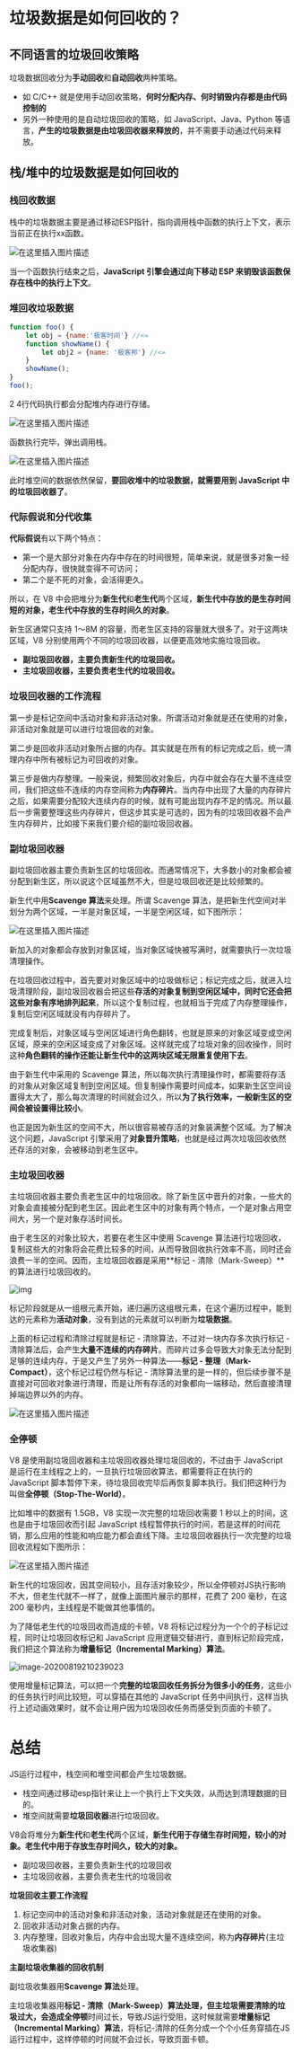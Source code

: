 # 垃圾数据是如何回收的？



## 不同语言的垃圾回收策略

垃圾数据回收分为**手动回收**和**自动回收**两种策略。

- 如 C/C++ 就是使用手动回收策略，**何时分配内存、何时销毁内存都是由代码控制的**
- 另外一种使用的是自动垃圾回收的策略，如 JavaScript、Java、Python 等语言，**产生的垃圾数据是由垃圾回收器来释放的**，并不需要手动通过代码来释放。



## 栈/堆中的垃圾数据是如何回收的

### 栈回收数据

栈中的垃圾数据主要是通过移动ESP指针，指向调用栈中函数的执行上下文，表示当前正在执行xx函数。

![在这里插入图片描述](https://img-blog.csdnimg.cn/20200819202112141.png?x-oss-process=image/watermark,type_ZmFuZ3poZW5naGVpdGk,shadow_10,text_aHR0cHM6Ly9ibG9nLmNzZG4ubmV0L1pIZ29nb2dvaGE=,size_16,color_FFFFFF,t_70#pic_center)

当一个函数执行结束之后，**JavaScript 引擎会通过向下移动 ESP 来销毁该函数保存在栈中的执行上下文**。



### 堆回收垃圾数据

```js
function foo() {
    let obj = {name:'极客时间'} //<=
    function showName() {
        let obj2 = {name: '极客邦'} //<=
    }
    showName();
}
foo();
```

2 4行代码执行都会分配堆内存进行存储。

![在这里插入图片描述](https://img-blog.csdnimg.cn/20200819202436901.png?x-oss-process=image/watermark,type_ZmFuZ3poZW5naGVpdGk,shadow_10,text_aHR0cHM6Ly9ibG9nLmNzZG4ubmV0L1pIZ29nb2dvaGE=,size_16,color_FFFFFF,t_70#pic_center)

函数执行完毕，弹出调用栈。

![在这里插入图片描述](https://img-blog.csdnimg.cn/20200819202601135.png?x-oss-process=image/watermark,type_ZmFuZ3poZW5naGVpdGk,shadow_10,text_aHR0cHM6Ly9ibG9nLmNzZG4ubmV0L1pIZ29nb2dvaGE=,size_16,color_FFFFFF,t_70#pic_center)

此时堆空间的数据依然保留，**要回收堆中的垃圾数据，就需要用到 JavaScript 中的垃圾回收器了**。



### 代际假说和分代收集

**代际假说**有以下两个特点：

- 第一个是大部分对象在内存中存在的时间很短，简单来说，就是很多对象一经分配内存，很快就变得不可访问；
- 第二个是不死的对象，会活得更久。

所以，在 V8 中会把堆分为**新生代**和**老生代**两个区域，**新生代中存放的是生存时间短的对象，老生代中存放的生存时间久的对象**。



新生区通常只支持 1～8M 的容量，而老生区支持的容量就大很多了。对于这两块区域，V8 分别使用两个不同的垃圾回收器，以便更高效地实施垃圾回收。

- **副垃圾回收器，主要负责新生代的垃圾回收。**
- **主垃圾回收器，主要负责老生代的垃圾回收。**



### 垃圾回收器的工作流程

第一步是标记空间中活动对象和非活动对象。所谓活动对象就是还在使用的对象，非活动对象就是可以进行垃圾回收的对象。



第二步是回收非活动对象所占据的内存。其实就是在所有的标记完成之后，统一清理内存中所有被标记为可回收的对象。

第三步是做内存整理。一般来说，频繁回收对象后，内存中就会存在大量不连续空间，我们把这些不连续的内存空间称为**内存碎片**。当内存中出现了大量的内存碎片之后，如果需要分配较大连续内存的时候，就有可能出现内存不足的情况。所以最后一步需要整理这些内存碎片，但这步其实是可选的，因为有的垃圾回收器不会产生内存碎片，比如接下来我们要介绍的副垃圾回收器。



### 副垃圾回收器

副垃圾回收器主要负责新生区的垃圾回收。而通常情况下，大多数小的对象都会被分配到新生区，所以说这个区域虽然不大，但是垃圾回收还是比较频繁的。

新生代中用**Scavenge 算法**来处理。所谓 Scavenge 算法，是把新生代空间对半划分为两个区域，一半是对象区域，一半是空闲区域，如下图所示：

![在这里插入图片描述](https://img-blog.csdnimg.cn/20200819204018126.png?x-oss-process=image/watermark,type_ZmFuZ3poZW5naGVpdGk,shadow_10,text_aHR0cHM6Ly9ibG9nLmNzZG4ubmV0L1pIZ29nb2dvaGE=,size_16,color_FFFFFF,t_70#pic_center)

新加入的对象都会存放到对象区域，当对象区域快被写满时，就需要执行一次垃圾清理操作。

在垃圾回收过程中，首先要对对象区域中的垃圾做标记；标记完成之后，就进入垃圾清理阶段，副垃圾回收器会把这些**存活的对象复制到空闲区域中，同时它还会把这些对象有序地排列起来**，所以这个复制过程，也就相当于完成了内存整理操作，复制后空闲区域就没有内存碎片了。

完成复制后，对象区域与空闲区域进行角色翻转，也就是原来的对象区域变成空闲区域，原来的空闲区域变成了对象区域。这样就完成了垃圾对象的回收操作，同时这种**角色翻转的操作还能让新生代中的这两块区域无限重复使用下去**。

由于新生代中采用的 Scavenge 算法，所以每次执行清理操作时，都需要将存活的对象从对象区域复制到空闲区域。但复制操作需要时间成本，如果新生区空间设置得太大了，那么每次清理的时间就会过久，所以**为了执行效率，一般新生区的空间会被设置得比较小**。

也正是因为新生区的空间不大，所以很容易被存活的对象装满整个区域。为了解决这个问题，JavaScript 引擎采用了**对象晋升策略**，也就是经过两次垃圾回收依然还存活的对象，会被移动到老生区中。



### 主垃圾回收器

主垃圾回收器主要负责老生区中的垃圾回收。除了新生区中晋升的对象，一些大的对象会直接被分配到老生区。因此老生区中的对象有两个特点，一个是对象占用空间大，另一个是对象存活时间长。

由于老生区的对象比较大，若要在老生区中使用 Scavenge 算法进行垃圾回收，复制这些大的对象将会花费比较多的时间，从而导致回收执行效率不高，同时还会浪费一半的空间。因而，主垃圾回收器是采用**标记 - 清除（Mark-Sweep）**的算法进行垃圾回收的。

![img](https://user-gold-cdn.xitu.io/2017/11/3/955384f1bc65ed255756f9f7e8c1ef6f?imageView2/0/w/1280/h/960/format/webp/ignore-error/1)

标记阶段就是从一组根元素开始，递归遍历这组根元素，在这个遍历过程中，能到达的元素称为**活动对象**，没有到达的元素就可以判断为**垃圾数据**。



上面的标记过程和清除过程就是标记 - 清除算法，不过对一块内存多次执行标记 - 清除算法后，会产生**大量不连续的内存碎片**。而碎片过多会导致大对象无法分配到足够的连续内存，于是又产生了另外一种算法——**标记 - 整理（Mark-Compact）**，这个标记过程仍然与标记 - 清除算法里的是一样的，但后续步骤不是直接对可回收对象进行清理，而是让所有存活的对象都向一端移动，然后直接清理掉端边界以外的内存。

![在这里插入图片描述](https://img-blog.csdnimg.cn/20200819205844331.png?x-oss-process=image/watermark,type_ZmFuZ3poZW5naGVpdGk,shadow_10,text_aHR0cHM6Ly9ibG9nLmNzZG4ubmV0L1pIZ29nb2dvaGE=,size_16,color_FFFFFF,t_70#pic_center)

### 全停顿

 V8 是使用副垃圾回收器和主垃圾回收器处理垃圾回收的，不过由于 JavaScript 是运行在主线程之上的，一旦执行垃圾回收算法，都需要将正在执行的 JavaScript 脚本暂停下来，待垃圾回收完毕后再恢复脚本执行。我们把这种行为叫做**全停顿（Stop-The-World）**。



比如堆中的数据有 1.5GB，V8 实现一次完整的垃圾回收需要 1 秒以上的时间，这也是由于垃圾回收而引起 JavaScript  线程暂停执行的时间，若是这样的时间花销，那么应用的性能和响应能力都会直线下降。主垃圾回收器执行一次完整的垃圾回收流程如下图所示：

![在这里插入图片描述](https://img-blog.csdnimg.cn/20200819210003620.png?x-oss-process=image/watermark,type_ZmFuZ3poZW5naGVpdGk,shadow_10,text_aHR0cHM6Ly9ibG9nLmNzZG4ubmV0L1pIZ29nb2dvaGE=,size_16,color_FFFFFF,t_70#pic_center)

新生代的垃圾回收，因其空间较小，且存活对象较少，所以全停顿对JS执行影响不大，但老生代就不一样了，就像上面图片展示的那样，花费了 200 毫秒，在这 200 毫秒内，主线程是不能做其他事情的。

为了降低老生代的垃圾回收而造成的卡顿，V8 将标记过程分为一个个的子标记过程，同时让垃圾回收标记和 JavaScript 应用逻辑交替进行，直到标记阶段完成，我们把这个算法称为**增量标记（Incremental Marking）算法**。

![image-20200819210239023](C:\Users\how浩\AppData\Roaming\Typora\typora-user-images\image-20200819210239023.png)

使用增量标记算法，可以把一个**完整的垃圾回收任务拆分为很多小的任务**，这些小的任务执行时间比较短，可以穿插在其他的 JavaScript 任务中间执行，这样当执行上述动画效果时，就不会让用户因为垃圾回收任务而感受到页面的卡顿了。



# 总结

JS运行过程中，栈空间和堆空间都会产生垃圾数据。

- 栈空间通过移动esp指针来让上一个执行上下文失效，从而达到清理数据的目的。
- 堆空间就需要**垃圾回收器**进行垃圾回收。

V8会将堆分为**新生代**和**老生代**两个区域，**新生代用于存储生存时间短，较小的对象。老生代中用于存放生存时间久，较大的对象。**

- 副垃圾回收器，主要负责新生代的垃圾回收
- 主垃圾回收器，主要负责老生代的垃圾回收



**垃圾回收主要工作流程**

1. 标记空间中的活动对象和非活动对象，活动对象就是还在使用的对象。
2. 回收非活动对象占据的内存。
3. 内存整理，回收对象后，内存中会出现大量不连续空间，称为**内存碎片**(主垃圾收集器)



**主副垃圾收集器的回收机制**

副垃圾收集器用**Scavenge 算法**处理。

主垃圾收集器用**标记 - 清除（Mark-Sweep）**算法处理，但主垃圾需要清除的垃圾过大，会造成**全停顿**时间过长，导致JS运行受阻，这时候就需要**增量标记（Incremental Marking）算法**，将标记-清除的任务分成一个个小任务穿插在JS运行过程中，这样停顿的时间就不会过长，导致页面卡顿。